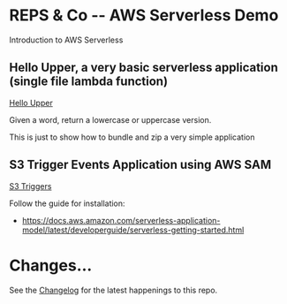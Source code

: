 # REPS & Co -- AWS Serverless Demo

Introduction to AWS Serverless

## Hello Upper, a very basic serverless application (single file lambda function)

[Hello Upper](./hello_upper)

Given a word, return a lowercase or uppercase version.

This is just to show how to bundle and zip a very simple application


## S3 Trigger Events Application using AWS SAM

[S3 Triggers](./s3-triggers-sam)

Follow the guide for installation:
* https://docs.aws.amazon.com/serverless-application-model/latest/developerguide/serverless-getting-started.html

# Changes...

See the [Changelog](./CHANGELOG.md) for the latest happenings to this repo.
